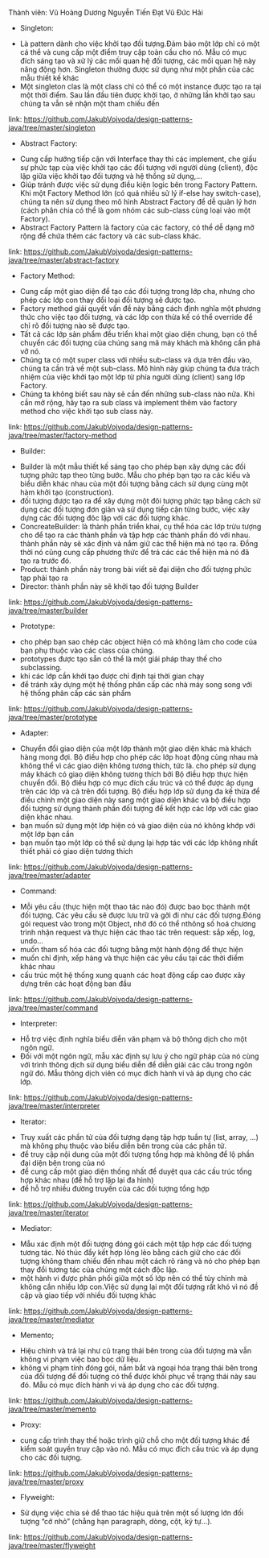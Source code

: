 Thành viên:   Vũ Hoàng Dương
              Nguyễn Tiến Đạt
              Vũ Đức Hải
- Singleton:
+ Là pattern dành cho việc khởi tạo đối tượng.Đảm bảo một lớp chỉ có một cá thể và cung cấp một điểm truy cập toàn cầu cho nó. Mẫu có mục đích sáng tạo và xử lý các mối quan hệ đối tượng, các mối quan hệ này năng động hơn. Singleton thường được sử dụng như một phần của các mẫu thiết kế khác
+ Một singleton clas là một class chỉ có thể có một instance được tạo ra tại một thời điểm. Sau lần đầu tiên được khởi tạo, ở những lần khởi tạo sau chúng ta vẫn sẽ nhận một tham chiếu đến 

link: https://github.com/JakubVojvoda/design-patterns-java/tree/master/singleton

- Abstract Factory:
+ Cung cấp hướng tiếp cận với Interface thay thì các implement, che giấu sự phức tạp của việc khởi tạo các đối tượng với người dùng (client), độc lập giữa việc khởi tạo đối tượng và hệ thống sử dụng,...
+ Giúp tránh được việc sử dụng điều kiện logic bên trong Factory Pattern. Khi một Factory Method lớn (có quá nhiều sử lý if-else hay switch-case), chúng ta nên sử dụng theo mô hình Abstract Factory để dễ quản lý hơn (cách phân chia có thể là gom nhóm các sub-class cùng loại vào một Factory).
+ Abstract Factory Pattern là factory của các factory, có thể dễ dạng mở rộng để chứa thêm các factory và các sub-class khác.

link: https://github.com/JakubVojvoda/design-patterns-java/tree/master/abstract-factory

- Factory Method:
+ Cung cấp một giao diện để tạo các đối tượng trong lớp cha, nhưng cho phép các lớp con thay đổi loại đối tượng sẽ được tạo.
+ Factory method giải quyết vấn đề này bằng cách định nghĩa một phương thức cho việc tạo đối tượng, và các lớp con thừa kế có thể override để chỉ rõ đối tượng nào sẽ được tạo. 
+ Tất cả các lớp sản phẩm đều triển khai một giao diện chung, bạn có thể chuyển các đối tượng của chúng sang mã máy khách mà không cần phá vỡ nó.
+ Chúng ta có một super class với nhiều sub-class và dựa trên đầu vào, chúng ta cần trả về một sub-class. Mô hình này giúp chúng ta đưa trách nhiệm của việc khởi tạo một lớp từ phía người dùng (client) sang lớp Factory.
+ Chúng ta không biết sau này sẽ cần đến những sub-class nào nữa. Khi cần mở rộng, hãy tạo ra sub class và implement thêm vào factory method cho việc khởi tạo sub class này.

link: https://github.com/JakubVojvoda/design-patterns-java/tree/master/factory-method

- Builder:
+ Builder là một mẫu thiết kế sáng tạo cho phép bạn xây dựng các đối tượng phức tạp theo từng bước. Mẫu cho phép bạn tạo ra các kiểu và biểu diễn khác nhau của một đối tượng bằng cách sử dụng cùng một hàm khởi tạo (construction).
+ đối tượng được tạo ra để xây dựng một đôi tượng phức tạp bằng cách sử dụng các đối tượng đơn giản và sử dụng tiếp cận từng bước, việc xây dựng các đối tượng đôc lập với các đối tượng khác.
+ ConcreateBuilder: là thành phần triển khai, cụ thể hóa các lớp trừu tượng cho để tạo ra các thành phần và tập hợp các thành phần đó với nhau. thành phần này sẽ xác định và nắm giữ các thể hiện mà nó tạo ra. Đồng thời nó cũng cung cấp phương thức để trả các các thể hiện mà nó đã tạo ra trước đó.
+ Product: thành phần này trong bài viết sẽ đại diện cho đối tượng phức tạp phải tạo ra
+ Director: thành phần này sẽ khởi tạo đối tượng Builder

link: https://github.com/JakubVojvoda/design-patterns-java/tree/master/builder

- Prototype:
+ cho phép bạn sao chép các object hiện có mà không làm cho code của bạn phụ thuộc vào các class của chúng.
+ prototypes được tạo sẵn có thể là một giải pháp thay thế cho subclassing.
+ khi các lớp cần khởi tạo được chỉ định tại thời gian chạy
+ để tránh xây dựng một hệ thống phân cấp các nhà máy song song với hệ thống phân cấp các sản phẩm

link: https://github.com/JakubVojvoda/design-patterns-java/tree/master/prototype

- Adapter:
+ Chuyển đổi giao diện của một lớp thành một giao diện khác mà khách hàng mong đợi. Bộ điều hợp cho phép các lớp hoạt động cùng nhau mà không thể vì các giao diện không tương thích, tức là. cho phép sử dụng máy khách có giao diện không tương thích bởi Bộ điều hợp thực hiện chuyển đổi. Bộ điều hợp có mục đích cấu trúc và có thể được áp dụng trên các lớp và cả trên đối tượng. Bộ điều hợp lớp sử dụng đa kế thừa để điều chỉnh một giao diện này sang một giao diện khác và bộ điều hợp đối tượng sử dụng thành phần đối tượng để kết hợp các lớp với các giao diện khác nhau.
+ bạn muốn sử dụng một lớp hiện có và giao diện của nó không khớp với một lớp bạn cần
+ bạn muốn tạo một lớp có thể sử dụng lại hợp tác với các lớp không nhất thiết phải có giao diện tương thích

link: https://github.com/JakubVojvoda/design-patterns-java/tree/master/adapter

- Command:
+ Mỗi yêu cầu (thực hiện một thao tác nào đó) được bao bọc thành một đối tượng. Các yêu cầu sẽ được lưu trữ và gởi đi như các đối tượng.Đóng gói request vào trong một Object, nhờ đó có thể nthông số hoá chương trình nhận request và thực hiện các thao tác trên request: sắp xếp, log, undo…
+ muốn tham số hóa các đối tượng bằng một hành động để thực hiện
+ muốn chỉ định, xếp hàng và thực hiện các yêu cầu tại các thời điểm khác nhau
+ cấu trúc một hệ thống xung quanh các hoạt động cấp cao được xây dựng trên các hoạt động ban đầu

link: https://github.com/JakubVojvoda/design-patterns-java/tree/master/command

- Interpreter:
+ Hỗ trợ việc định nghĩa biểu diễn văn phạm và bộ thông dịch cho một ngôn ngữ.
+ Đối với một ngôn ngữ, mẫu xác định sự lưu ý cho ngữ pháp của nó cùng với trình thông dịch sử dụng biểu diễn để diễn giải các câu trong ngôn ngữ đó. Mẫu thông dịch viên có mục đích hành vi và áp dụng cho các lớp.

link: https://github.com/JakubVojvoda/design-patterns-java/tree/master/interpreter

- Iterator:
+ Truy xuất các phần tử của đối tượng dạng tập hợp tuần tự (list, array, …) mà không phụ thuộc vào biểu diễn bên trong của các phần tử.
+ để truy cập nội dung của một đối tượng tổng hợp mà không để lộ phần đại diện bên trong của nó
+ để cung cấp một giao diện thống nhất để duyệt qua các cấu trúc tổng hợp khác nhau (để hỗ trợ lặp lại đa hình)
+ để hỗ trợ nhiều đường truyền của các đối tượng tổng hợp

link: https://github.com/JakubVojvoda/design-patterns-java/tree/master/iterator

- Mediator:
+ Mẫu xác định một đối tượng đóng gói cách một tập hợp các đối tượng tương tác. Nó thúc đẩy kết hợp lỏng lẻo bằng cách giữ cho các đối tượng không tham chiếu đến nhau một cách rõ ràng và nó cho phép bạn thay đổi tương tác của chúng một cách độc lập.
+ một hành vi được phân phối giữa một số lớp nên có thể tùy chỉnh mà không cần nhiều lớp con.Việc sử dụng lại một đối tượng rất khó vì nó đề cập và giao tiếp với nhiều đối tượng khác

link: https://github.com/JakubVojvoda/design-patterns-java/tree/master/mediator

- Memento;
+ Hiệu chỉnh và trả lại như cũ trạng thái bên trong của đối tượng mà vẫn không vi phạm việc bao bọc dữ liệu.
+ không vi phạm tính đóng gói, nắm bắt và ngoại hóa trạng thái bên trong của đối tượng để đối tượng có thể được khôi phục về trạng thái này sau đó. Mẫu có mục đích hành vi và áp dụng cho các đối tượng.

link: https://github.com/JakubVojvoda/design-patterns-java/tree/master/memento

- Proxy:
+ cung cấp trình thay thế hoặc trình giữ chỗ cho một đối tượng khác để kiểm soát quyền truy cập vào nó. Mẫu có mục đích cấu trúc và áp dụng cho các đối tượng.

link: https://github.com/JakubVojvoda/design-patterns-java/tree/master/proxy

- Flyweight:
+ Sử dụng việc chia sẻ để thao tác hiệu quả trên một số lượng lớn đối tượng “cở nhỏ” (chẳng hạn paragraph, dòng, cột, ký tự…).

link: https://github.com/JakubVojvoda/design-patterns-java/tree/master/flyweight
